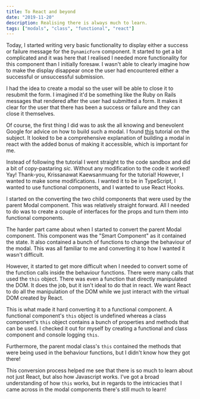 ```yaml
---
title: To React and beyond
date: "2019-11-20"
description: Realising there is always much to learn.
tags: ["modals", "class", "functional", "react"]
---
```


Today, I started writing very basic functionality to display either a success or failure message for the `DynamicForm` component. It started to get a bit complicated and it was here that I realised I needed more functionality for this component than I initially foresaw. I wasn't able to clearly imagine how to make the display disappear once the user had encountered either a successful or unsuccessful submission.

I had the idea to create a modal so the user will be able to close it to resubmit the form. I imagined it'd be something like the Ruby on Rails messages that rendered after the user had submitted a form. It makes it clear for the user that there has been a success or failure and they can close it themselves.

Of course, the first thing I did was to ask the all knowing and benevolent Google for advice on how to build such a modal. I found [this](https://programmingwithmosh.com/javascript/create-modal-using-react/) tutorial on the subject. It looked to be a comprehensive explanation of building a modal in react with the added bonus of making it accessible, which is important for me.

Instead of following the tutorial I went straight to the code sandbox and did a bit of copy-pastaring *sic*. Without any modification to the code it worked! Yay! Thank-you, Krissanawat Kaewsanmuang for the tutorial! However, I wanted to make some modifications. I wanted it to be in TypeScript, I wanted to use functional components, and I wanted to use React Hooks.

I started on the converting the two child components that were used by the parent Modal component. This was relatively straight forward. All I needed to do was to create a couple of interfaces for the props and turn them into functional components.

The harder part came about when I started to convert the parent Modal component. This component was the "Smart Component" as it contained the state. It also contained a bunch of functions to change the behaviour of the modal. This was all familiar to me and converting it to how I wanted it wasn't difficult.

However, it started to get more difficult when I needed to convert some of the function calls inside the behaviour functions. There were many calls that used the `this` object. There was even a function that directly manipulated the DOM. It does the job, but it isn't ideal to do that in react. We want React to do all the manipulation of the DOM while we just interact with the virtual DOM created by React.

This is what made it hard converting it to a functional component. A functional component's `this` object is undefined whereas a class component's `this` object contains a bunch of properties and methods that can be used. I checked it out for myself by creating a functional and class component and console logging `this`.

Furthermore, the parent modal class's `this` contained the methods that were being used in the behaviour functions, but I didn't know how they got there!

This conversion process helped me see that there is so much to learn about not just React, but also how Javascript works. I've got a broad understanding of how `this` works, but in regards to the intricacies that I came across in the modal components there's still much to learn!